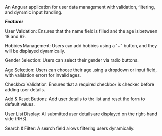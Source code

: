 An Angular application for user data management with validation, filtering, and dynamic input handling.

***Features***

User Validation: Ensures that the name field is filled and the age is between 18 and 99.

Hobbies Management: Users can add hobbies using a "+" button, and they will be displayed dynamically.

Gender Selection: Users can select their gender via radio buttons.

Age Selection: Users can choose their age using a dropdown or input field, with validation errors for invalid ages.

Checkbox Validation: Ensures that a required checkbox is checked before adding user details.

Add & Reset Buttons: Add user details to the list and reset the form to default values.

User List Display: All submitted user details are displayed on the right-hand side (RHS).

Search & Filter: A search field allows filtering users dynamically.
